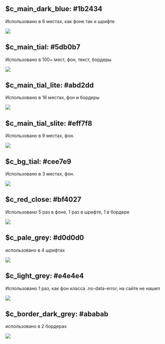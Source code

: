 ## $c\_main\_dark\_blue: \#1b2434

Использовано в 6 местах, как фоне так и шрифте

![](/assets/color_1.png)

## $c\_main\_tial: \#5db0b7

Использовано в 100+ мест, фон, текст, бордеры

![](/assets/c_2.png)

## $c\_main\_tial\_lite: \#abd2dd

Использовано в 16 местах, фон и бордеры

![](/assets/c_3.png)

## $c\_main\_tial\_slite: \#eff7f8

Использовано в 9 местах, фон.

![](/assets/c_4.png)

## $c\_bg\_tial: \#cee7e9

Использовано в 3 местах, фон.

![](/assets/c_5.png)

## $c\_red\_close: \#bf4027

Использовано 5 раз в фоне, 1 раз в шрифте, 1 в бордере

![](/assets/с_6.png)

## $c\_pale\_grey: \#d0d0d0

использовано в 4 шрифтах

![](/assets/c_7.png)

## $c\_light\_grey: \#e4e4e4

Использовано 1 раз, как фон класса .no-data-error, на сайте не нашел

![](/assets/c_8.png)



## $c\_border\_dark\_grey: \#ababab

использовано в 2 бордерах

![](/assets/c_9.png)









